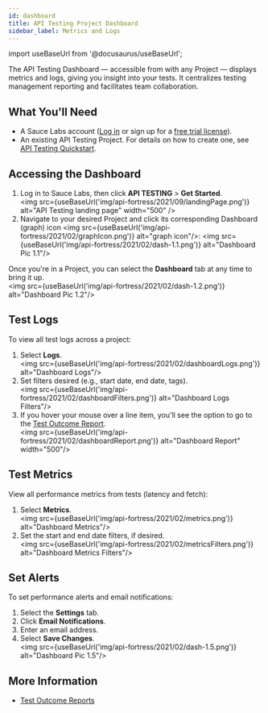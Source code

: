 ```yaml
---
id: dashboard
title: API Testing Project Dashboard
sidebar_label: Metrics and Logs
---
```


import useBaseUrl from '@docusaurus/useBaseUrl';

The API Testing Dashboard &#8212; accessible from with any Project &#8212; displays metrics and logs, giving you insight into your tests. It centralizes testing management reporting and facilitates team collaboration.

## What You'll Need

* A Sauce Labs account ([Log in](https://accounts.saucelabs.com/am/XUI/#login/) or sign up for a [free trial license](https://saucelabs.com/sign-up)).
* An existing API Testing Project. For details on how to create one, see [API Testing Quickstart](/api-testing/quickstart/).


## Accessing the Dashboard

1. Log in to Sauce Labs, then click **API TESTING** > **Get Started**.<br/><img src={useBaseUrl('img/api-fortress/2021/09/landingPage.png')} alt="API Testing landing page" width="500" />
2. Navigate to your desired Project and click its corresponding Dashboard (graph) icon <img src={useBaseUrl('img/api-fortress/2021/02/graphIcon.png')} alt="graph icon"/>:
   <img src={useBaseUrl('img/api-fortress/2021/02/dash-1.1.png')} alt="Dashboard Pic 1.1"/>

Once you're in a Project, you can select the **Dashboard** tab at any time to bring it up.<br/><img src={useBaseUrl('img/api-fortress/2021/02/dash-1.2.png')} alt="Dashboard Pic 1.2"/>


## Test Logs

To view all test logs across a project:
1. Select **Logs**.<br/><img src={useBaseUrl('img/api-fortress/2021/02/dashboardLogs.png')} alt="Dashboard Logs"/>
2. Set filters desired (e.g., start date, end date, tags).<br/><img src={useBaseUrl('img/api-fortress/2021/02/dashboardFilters.png')} alt="Dashboard Logs Filters"/>
3. If you hover your mouse over a line item, you'll see the option to go to the [Test Outcome Report](/api-testing/test-reports/).<br/><img src={useBaseUrl('img/api-fortress/2021/02/dashboardReport.png')} alt="Dashboard Report" width="500"/>


## Test Metrics

View all performance metrics from tests (latency and fetch):
1. Select **Metrics**.<br/><img src={useBaseUrl('img/api-fortress/2021/02/metrics.png')} alt="Dashboard Metrics"/>
2. Set the start and end date filters, if desired.<br/><img src={useBaseUrl('img/api-fortress/2021/02/metricsFilters.png')} alt="Dashboard Metrics Filters"/>


## Set Alerts
To set performance alerts and email notifications:
1. Select the **Settings** tab.
1. Click **Email Notifications**.
1. Enter an email address.
1. Select **Save Changes**.<br/><img src={useBaseUrl('img/api-fortress/2021/02/dash-1.5.png')} alt="Dashboard Pic 1.5"/>


## More Information

- [Test Outcome Reports](/api-testing/test-reports)
